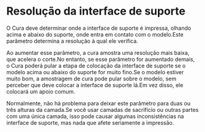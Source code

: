 Resolução da interface de suporte
====
O Cura deve determinar onde a interface de suporte é impressa, olhando acima e abaixo do suporte, onde entra em contato com o modelo.Este parâmetro determina a resolução à qual ele verifica.

Ao aumentar esse parâmetro, a cura amostra uma resolução mais baixa, que acelera o corte.No entanto, se esse parâmetro for aumentado demais, o Cura poderá pular a etapa de colocação da interface de suporte se o modelo acima ou abaixo do suporte for muito fino.Se o modelo estiver muito bom, a amostragem de cura pode pular sobre o modelo, sem perceber que deve colocar a interface de suporte lá.Em vez disso, ele colocará um apoio comum.

Normalmente, não há problema para deixar este parâmetro para duas ou três alturas da camada.Se você usar camadas de sacrifício ou outras partes com uma única camada, isso pode causar algumas inconsistências na interface de suporte, mas nada que afete seriamente a impressão.